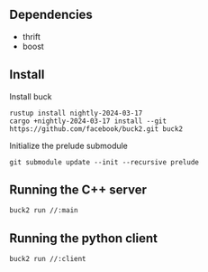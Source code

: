 
## Dependencies
* thrift
* boost

## Install
Install buck
```
rustup install nightly-2024-03-17
cargo +nightly-2024-03-17 install --git https://github.com/facebook/buck2.git buck2
```
Initialize the prelude submodule
```
git submodule update --init --recursive prelude
```

## Running the C++ server
```
buck2 run //:main
```

## Running the python client
```
buck2 run //:client
```
